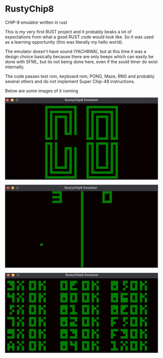 # RustyChip8
CHIP-8 emulator written in rust


This is my very first RUST project and it probably beaks a lot of expectations from what a good RUST code would look like.
So it was used as a learning opportunity (this was literally my hello world).

The emulator doesn't have sound (YACH8WA), but at this time it was a design choice basically because there are only beeps
which can easily be done with SFML, but its not being done here, even if the sould timer do exist internally.

The code passes test rom, keyboard rom, PONG, Maze, RNG and probably several others and do not implement Super Chip-48 instructions.

Below are some images of it running

![It works](https://github.com/AlexPeixoto/RustyChip8/blob/main/imgs/logo_ch8.png)

![Pong](https://github.com/AlexPeixoto/RustyChip8/blob/main/imgs/pong.jpeg)

![Tests](https://github.com/AlexPeixoto/RustyChip8/blob/main/imgs/tests.jpeg)

